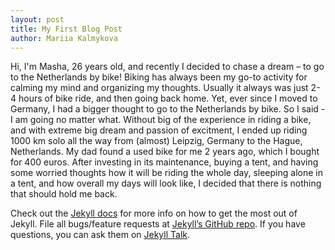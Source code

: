 ```yaml
---
layout: post
title: My First Blog Post
author: Mariia Kalmykova
---
```

Hi, I'm Masha, 26 years old, and recently I decided to chase a dream – to go to the Netherlands by bike! 
Biking has always been my go-to activity for calming my mind and organizing my thoughts. Usually it always was just 2-4 hours of bike ride, and then going back home. Yet, ever since I moved to Germany, I had a bigger thought to go to the Netherlands by bike. So I said - I am going no matter what. Without big of the experience in riding a bike, and with extreme big dream and passion of excitment, I ended up riding 1000 km solo all the way from (almost) Leipzig, Germany to the Hague, Netherlands. 
My dad found a used bike for me 2 years ago, which I bought for 400 euros. After investing in its maintenance, buying a tent, and having some worried thoughts how it will be riding the whole day, sleeping alone in a tent, and how overall my days will look like, I decided that there is nothing that should hold me back. 

Check out the [Jekyll docs][jekyll-docs] for more info on how to get the most out of Jekyll. File all bugs/feature requests at [Jekyll’s GitHub repo][jekyll-gh]. If you have questions, you can ask them on [Jekyll Talk][jekyll-talk].

[jekyll-docs]: https://jekyllrb.com/docs/home
[jekyll-gh]:   https://github.com/jekyll/jekyll
[jekyll-talk]: https://talk.jekyllrb.com/
